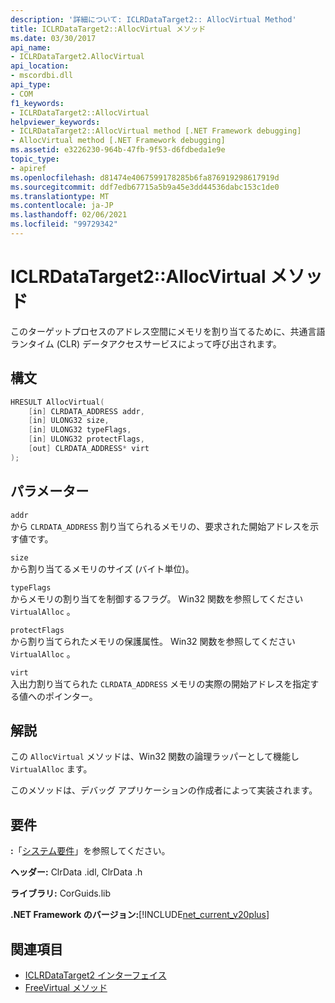 ```yaml
---
description: '詳細について: ICLRDataTarget2:: AllocVirtual Method'
title: ICLRDataTarget2::AllocVirtual メソッド
ms.date: 03/30/2017
api_name:
- ICLRDataTarget2.AllocVirtual
api_location:
- mscordbi.dll
api_type:
- COM
f1_keywords:
- ICLRDataTarget2::AllocVirtual
helpviewer_keywords:
- ICLRDataTarget2::AllocVirtual method [.NET Framework debugging]
- AllocVirtual method [.NET Framework debugging]
ms.assetid: e3226230-964b-47fb-9f53-d6fdbeda1e9e
topic_type:
- apiref
ms.openlocfilehash: d81474e4067599178285b6fa876919298617919d
ms.sourcegitcommit: ddf7edb67715a5b9a45e3dd44536dabc153c1de0
ms.translationtype: MT
ms.contentlocale: ja-JP
ms.lasthandoff: 02/06/2021
ms.locfileid: "99729342"
---
```

# <a name="iclrdatatarget2allocvirtual-method"></a>ICLRDataTarget2::AllocVirtual メソッド

このターゲットプロセスのアドレス空間にメモリを割り当てるために、共通言語ランタイム (CLR) データアクセスサービスによって呼び出されます。  
  
## <a name="syntax"></a>構文  
  
```cpp  
HRESULT AllocVirtual(  
    [in] CLRDATA_ADDRESS addr,  
    [in] ULONG32 size,  
    [in] ULONG32 typeFlags,  
    [in] ULONG32 protectFlags,  
    [out] CLRDATA_ADDRESS* virt  
);  
```  
  
## <a name="parameters"></a>パラメーター  

 `addr`  
 から `CLRDATA_ADDRESS` 割り当てられるメモリの、要求された開始アドレスを示す値です。  
  
 `size`  
 から割り当てるメモリのサイズ (バイト単位)。  
  
 `typeFlags`  
 からメモリの割り当てを制御するフラグ。 Win32 関数を参照してください `VirtualAlloc` 。  
  
 `protectFlags`  
 から割り当てられたメモリの保護属性。 Win32 関数を参照してください `VirtualAlloc` 。  
  
 `virt`  
 入出力割り当てられた `CLRDATA_ADDRESS` メモリの実際の開始アドレスを指定する値へのポインター。  
  
## <a name="remarks"></a>解説  

 この `AllocVirtual` メソッドは、Win32 関数の論理ラッパーとして機能し `VirtualAlloc` ます。  
  
 このメソッドは、デバッグ アプリケーションの作成者によって実装されます。  
  
## <a name="requirements"></a>要件  

 **:**「[システム要件](../../get-started/system-requirements.md)」を参照してください。  
  
 **ヘッダー:** ClrData .idl, ClrData .h  
  
 **ライブラリ:** CorGuids.lib  
  
 **.NET Framework のバージョン:**[!INCLUDE[net_current_v20plus](../../../../includes/net-current-v20plus-md.md)]  
  
## <a name="see-also"></a>関連項目

- [ICLRDataTarget2 インターフェイス](iclrdatatarget2-interface.md)
- [FreeVirtual メソッド](iclrdatatarget2-freevirtual-method.md)
